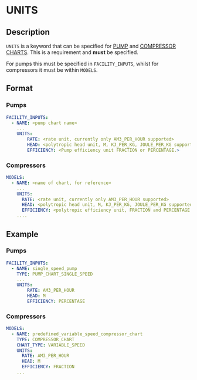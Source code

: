 # UNITS

## Description

`UNITS` is a keyword that can be specified for [PUMP](/about/modelling/setup/facility_inputs/pump_modelling/pump_charts.md) and [COMPRESSOR CHARTS](/about/modelling/setup/models/compressor_modelling/compressor_charts/index.md). This is a requirement and **must** be specified.

For pumps this must be specified in `FACILITY_INPUTS`, whilst for compressors it must be within `MODELS`.

## Format

### Pumps

~~~~yaml
FACILITY_INPUTS:
  - NAME: <pump chart name>
    ...
    UNITS:
        RATE: <rate unit, currently only AM3_PER_HOUR supported>
        HEAD: <polytropic head unit, M, KJ_PER_KG, JOULE_PER_KG supported>
        EFFICIENCY: <Pump efficiency unit FRACTION or PERCENTAGE.>
~~~~

### Compressors

~~~~yaml
MODELS:
  - NAME: <name of chart, for reference>
    ...
    UNITS:
      RATE: <rate unit, currently only AM3_PER_HOUR supported>
      HEAD: <polytropic head unit, M, KJ_PER_KG, JOULE_PER_KG supported>
      EFFICIENCY: <polytropic efficiency unit, FRACTION and PERCENTAGE.>
    ....
~~~~

## Example

### Pumps

~~~~yaml
FACILITY_INPUTS:
  - NAME: single_speed_pump
    TYPE: PUMP_CHART_SINGLE_SPEED
    ...
    UNITS:
        RATE: AM3_PER_HOUR
        HEAD: M
        EFFICIENCY: PERCENTAGE
~~~~

### Compressors

~~~~yaml
MODELS:
  - NAME: predefined_variable_speed_compressor_chart
    TYPE: COMPRESSOR_CHART
    CHART_TYPE: VARIABLE_SPEED
    UNITS:
      RATE: AM3_PER_HOUR
      HEAD: M
      EFFICIENCY: FRACTION
    ...
~~~~
